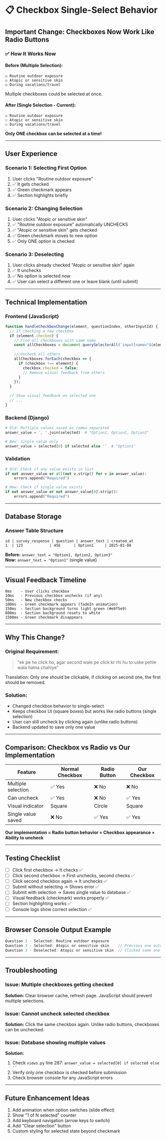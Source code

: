 # 📋 Checkbox Single-Select Behavior

## Important Change: Checkboxes Now Work Like Radio Buttons

### ✅ How It Works Now

#### Before (Multiple Selection):
```
☑ Routine outdoor exposure
☑ Atopic or sensitive skin  
☑ During vacations/travel
```
Multiple checkboxes could be selected at once.

#### After (Single Selection - Current):
```
☑ Routine outdoor exposure
☐ Atopic or sensitive skin  
☐ During vacations/travel
```
**Only ONE checkbox can be selected at a time!**

---

## User Experience

### Scenario 1: Selecting First Option
1. User clicks "Routine outdoor exposure"
2. ✅ It gets checked
3. ✅ Green checkmark appears
4. ✅ Section highlights briefly

### Scenario 2: Changing Selection
1. User clicks "Atopic or sensitive skin"
2. ✅ "Routine outdoor exposure" automatically UNCHECKS
3. ✅ "Atopic or sensitive skin" gets checked
4. ✅ Green checkmark moves to new option
5. ✅ Only ONE option is checked

### Scenario 3: Deselecting
1. User clicks already checked "Atopic or sensitive skin" again
2. ✅ It unchecks
3. ✅ No option is selected now
4. ✅ User can select a different one or leave blank (until submit)

---

## Technical Implementation

### Frontend (JavaScript)
```javascript
function handleCheckboxChange(element, questionIndex, otherInputId) {
  // If checking a new checkbox
  if (element.checked) {
    // Find all checkboxes with same name
    const allCheckboxes = document.querySelectorAll(`input[name="${element.name}"][type="checkbox"]`);
    
    // Uncheck all others
    allCheckboxes.forEach(checkbox => {
      if (checkbox !== element) {
        checkbox.checked = false;
        // Remove visual feedback from others
      }
    });
  }
  
  // Show visual feedback on selected one
  // ...
}
```

### Backend (Django)
```python
# Old: Multiple values saved as comma-separated
answer_value = ', '.join(selected)  # "Option1, Option2, Option3"

# New: Single value only
answer_value = selected[0] if selected else ''  # "Option1"
```

### Validation
```python
# Old: Check if any value exists in list
if not answer_value or all(not v.strip() for v in answer_value):
    errors.append("Required")

# New: Check if single value exists
if not answer_value or not answer_value[0].strip():
    errors.append("Required")
```

---

## Database Storage

### Answer Table Structure
```
id | survey_response | question | answer_text | created_at
1  | 123            | 456      | Option1     | 2025-01-08
```

**Before:** `answer_text = "Option1, Option2, Option3"`  
**Now:** `answer_text = "Option1"` (single value)

---

## Visual Feedback Timeline

```
0ms    - User clicks checkbox
10ms   - Previous checkbox unchecks (if any)
50ms   - New checkbox checks
100ms  - Green checkmark appears (fadeIn animation)
150ms  - Section background turns light green (#e8f5e9)
800ms  - Section background resets to white
1500ms - Green checkmark disappears
```

---

## Why This Change?

### Original Requirement:
> "ek pe he click ho, agar second wale pe click kr rhi hu to uske pehle wala hatna chahiye"

Translation: Only one should be clickable, if clicking on second one, the first should be removed.

### Solution:
- Changed checkbox behavior to single-select
- Keeps checkbox UI (square boxes) but works like radio buttons (single selection)
- User can still uncheck by clicking again (unlike radio buttons)
- Backend updated to save only one value

---

## Comparison: Checkbox vs Radio vs Our Implementation

| Feature | Normal Checkbox | Radio Button | Our Checkbox |
|---------|----------------|--------------|--------------|
| Multiple selection | ✅ Yes | ❌ No | ❌ No |
| Can uncheck | ✅ Yes | ❌ No | ✅ Yes |
| Visual indicator | Square | Circle | Square |
| Single value saved | ❌ No | ✅ Yes | ✅ Yes |

**Our implementation = Radio button behavior + Checkbox appearance + Ability to uncheck**

---

## Testing Checklist

- [ ] Click first checkbox → It checks ✅
- [ ] Click second checkbox → First unchecks, second checks ✅
- [ ] Click second checkbox again → It unchecks ✅
- [ ] Submit without selecting → Shows error ✅
- [ ] Submit with selection → Saves single value to database ✅
- [ ] Visual feedback (checkmark) works properly ✅
- [ ] Section highlighting works ✅
- [ ] Console logs show correct selection ✅

---

## Browser Console Output Example

```javascript
Question 3 - Selected: Routine outdoor exposure
Question 3 - Selected: Atopic or sensitive skin    // Previous one auto-unchecked
Question 3 - Deselected: Atopic or sensitive skin  // Clicked same one again
```

---

## Troubleshooting

### Issue: Multiple checkboxes getting checked
**Solution:** Clear browser cache, refresh page. JavaScript should prevent multiple selections.

### Issue: Cannot uncheck selected checkbox
**Solution:** Click the same checkbox again. Unlike radio buttons, checkboxes can be unchecked.

### Issue: Database showing multiple values
**Solution:** 
1. Check `views.py` line 287: `answer_value = selected[0] if selected else ''`
2. Verify only one checkbox is checked before submission
3. Check browser console for any JavaScript errors

---

## Future Enhancement Ideas

1. Add animation when option switches (slide effect)
2. Show "1 of N selected" counter
3. Add keyboard navigation (arrow keys to switch)
4. Add "Clear selection" button
5. Custom styling for selected state beyond checkmark
